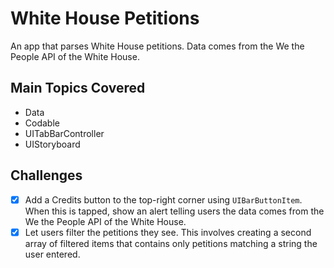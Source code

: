 # White House Petitions

An app that parses White House petitions. Data comes from the We the People API of the White House.

## Main Topics Covered

- Data
- Codable
- UITabBarController
- UIStoryboard

## Challenges
- [x] Add a Credits button to the top-right corner using `UIBarButtonItem`. When this is tapped, show an alert telling users the data comes from the We the People API of the White House.
- [x] Let users filter the petitions they see. This involves creating a second array of filtered items that contains only petitions matching a string the user entered.
